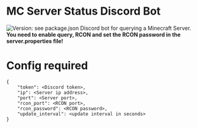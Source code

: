 # MC Server Status Discord Bot
![Version: see package.json](https://img.shields.io/github/package-json/v/berenteb/mcstatus)
Discord bot for querying a Minecraft Server.
**You need to enable query, RCON and set the RCON password in the server.properties file!**
# Config required
```
{
    "token": <Discord token>,
    "ip": <Server ip address>,
    "port": <Server port>,
    "rcon_port": <RCON port>,
    "rcon_password": <RCON password>,
    "update_interval": <update interval in seconds>
}
```

